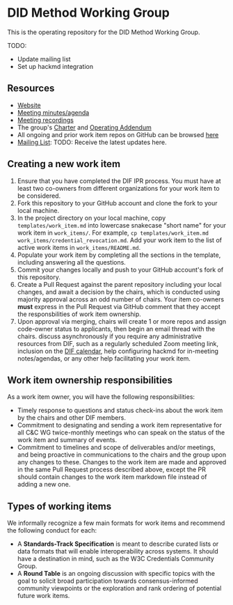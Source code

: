 # DID Method Working Group

This is the operating repository for the DID Method Working Group.

TODO:

- Update mailing list
- Set up hackmd integration

## Resources

- [Website](https://identity.foundation/working-groups/did-methods.html)
- [Meeting minutes/agenda](https://github.com/decentralized-identity/did-methods/blob/main/AGENDA.md)
- [Meeting recordings](https://docs.google.com/spreadsheets/d/1wgccmMvIImx30qVE9GhRKWWv3vmL2ZyUauuKx3IfRmA/edit?gid=242845701#gid=242845701)
- The group's [Charter](https://github.com/decentralized-identity/org/blob/main/Org%20documents/WG%20documents/DIF_DID_Methods_WG_Charter_v1.pdf) and [Operating Addendum](https://github.com/decentralized-identity/org/blob/main/Org%20documents/WG%20documents/DIF_DID_Methods_Operating_Addendum_v1.pdf)
- All ongoing and prior work item repos on GitHub can be browsed [here](https://github.com/topics/wg-dm)
- [Mailing List](https://lists.identity.foundation/g/TODO): TODO: Receive the latest updates here.

## Creating a new work item

1. Ensure that you have completed the DIF IPR process. You must have at least
   two co-owners from different organizations for your work item to be
   considered.
2. Fork this repository to your GitHub account and clone the fork to your local
   machine.
3. In the project directory on your local machine, copy
   `templates/work_item.md` into lowercase snakecase "short name" for your work
   item in `work_items/`. For example, `cp templates/work_item.md
work_items/credential_revocation.md`. Add your work item to the list of
   active work items in `work_items/README.md`.
4. Populate your work item by completing all the sections in the template,
   including answering all the questions.
5. Commit your changes locally and push to your GitHub account's fork of this
   repository.
6. Create a Pull Request against the parent repository including your local
   changes, and await a decision by the chairs, which is conducted using
   majority approval across an odd number of chairs. Your item co-owners
   **must** express in the Pull Request via GitHub comment that they accept the
   responsbilities of work item ownership.
7. Upon approval via merging, chairs will create 1 or more repos and assign
   code-owner status to applicants, then begin an email thread with the chairs.
   discuss asynchronously if you require any administrative resources from DIF,
   such as a regularly scheduled Zoom meeting link, inclusion on the
   [DIF calendar](mailto:decentralized.identity@gmail.com), help configuring
   hackmd for in-meeting notes/agendas, or any other help facilitating your work
   item.

## Work item ownership responsibilities

As a work item owner, you will have the following responsibilities:

- Timely response to questions and status check-ins about the work item by the
  chairs and other DIF members.
- Commitment to designating and sending a work item representative for all C&C
  WG twice-monthly meetings who can speak on the status of the work item and
  summary of events.
- Commitment to timelines and scope of deliverables and/or meetings, and being
  proactive in communications to the chairs and the group upon any changes to
  these. Changes to the work item are made and approved in the same Pull
  Request process described above, except the PR should contain changes to the
  work item markdown file instead of adding a new one.

## Types of working items

We informally recognize a few main formats for work items and recommend the
following conduct for each:

- A **Standards-Track Specification** is meant to describe curated lists or
  data formats that will enable interoperability across systems. It should have
  a destination in mind, such as the W3C Credentials Community Group.
- A **Round Table** is an ongoing discussion with specific topics with the goal
  to solicit broad participation towards consensus-informed community
  viewpoints or the exploration and rank ordering of potential future work
  items.
